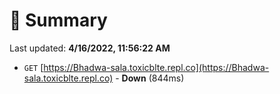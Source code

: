 # 📖 Summary
Last updated: **4/16/2022, 11:56:22 AM**

- `GET` [https://Bhadwa-sala.toxicblte.repl.co](https://Bhadwa-sala.toxicblte.repl.co) - **Down** (844ms)
